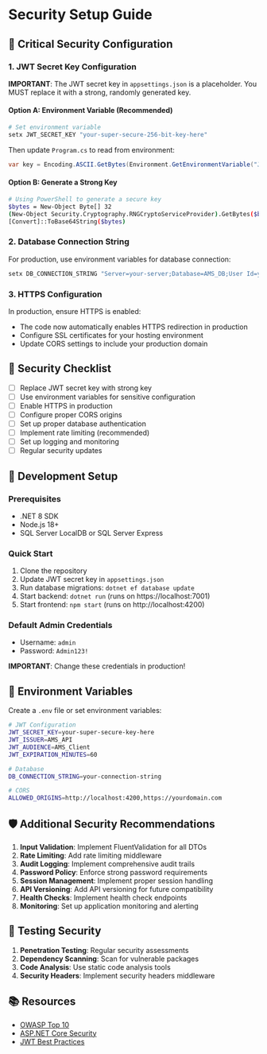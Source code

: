 # Security Setup Guide

## 🔐 Critical Security Configuration

### 1. JWT Secret Key Configuration

**IMPORTANT**: The JWT secret key in `appsettings.json` is a placeholder. You MUST replace it with a strong, randomly generated key.

#### Option A: Environment Variable (Recommended)
```bash
# Set environment variable
setx JWT_SECRET_KEY "your-super-secure-256-bit-key-here"
```

Then update `Program.cs` to read from environment:
```csharp
var key = Encoding.ASCII.GetBytes(Environment.GetEnvironmentVariable("JWT_SECRET_KEY") ?? jwtSettings["SecretKey"]!);
```

#### Option B: Generate a Strong Key
```bash
# Using PowerShell to generate a secure key
$bytes = New-Object Byte[] 32
(New-Object Security.Cryptography.RNGCryptoServiceProvider).GetBytes($bytes)
[Convert]::ToBase64String($bytes)
```

### 2. Database Connection String

For production, use environment variables for database connection:
```bash
setx DB_CONNECTION_STRING "Server=your-server;Database=AMS_DB;User Id=your-user;Password=your-password;TrustServerCertificate=True"
```

### 3. HTTPS Configuration

In production, ensure HTTPS is enabled:
- The code now automatically enables HTTPS redirection in production
- Configure SSL certificates for your hosting environment
- Update CORS settings to include your production domain

## 🚨 Security Checklist

- [ ] Replace JWT secret key with strong key
- [ ] Use environment variables for sensitive configuration
- [ ] Enable HTTPS in production
- [ ] Configure proper CORS origins
- [ ] Set up proper database authentication
- [ ] Implement rate limiting (recommended)
- [ ] Set up logging and monitoring
- [ ] Regular security updates

## 🔧 Development Setup

### Prerequisites
- .NET 8 SDK
- Node.js 18+
- SQL Server LocalDB or SQL Server Express

### Quick Start
1. Clone the repository
2. Update JWT secret key in `appsettings.json`
3. Run database migrations: `dotnet ef database update`
4. Start backend: `dotnet run` (runs on https://localhost:7001)
5. Start frontend: `npm start` (runs on http://localhost:4200)

### Default Admin Credentials
- Username: `admin`
- Password: `Admin123!`

**IMPORTANT**: Change these credentials in production!

## 📝 Environment Variables

Create a `.env` file or set environment variables:

```bash
# JWT Configuration
JWT_SECRET_KEY=your-super-secure-key-here
JWT_ISSUER=AMS_API
JWT_AUDIENCE=AMS_Client
JWT_EXPIRATION_MINUTES=60

# Database
DB_CONNECTION_STRING=your-connection-string

# CORS
ALLOWED_ORIGINS=http://localhost:4200,https://yourdomain.com
```

## 🛡️ Additional Security Recommendations

1. **Input Validation**: Implement FluentValidation for all DTOs
2. **Rate Limiting**: Add rate limiting middleware
3. **Audit Logging**: Implement comprehensive audit trails
4. **Password Policy**: Enforce strong password requirements
5. **Session Management**: Implement proper session handling
6. **API Versioning**: Add API versioning for future compatibility
7. **Health Checks**: Implement health check endpoints
8. **Monitoring**: Set up application monitoring and alerting

## 🧪 Testing Security

1. **Penetration Testing**: Regular security assessments
2. **Dependency Scanning**: Scan for vulnerable packages
3. **Code Analysis**: Use static code analysis tools
4. **Security Headers**: Implement security headers middleware

## 📚 Resources

- [OWASP Top 10](https://owasp.org/www-project-top-ten/)
- [ASP.NET Core Security](https://docs.microsoft.com/en-us/aspnet/core/security/)
- [JWT Best Practices](https://auth0.com/blog/a-look-at-the-latest-draft-for-jwt-bcp/) 